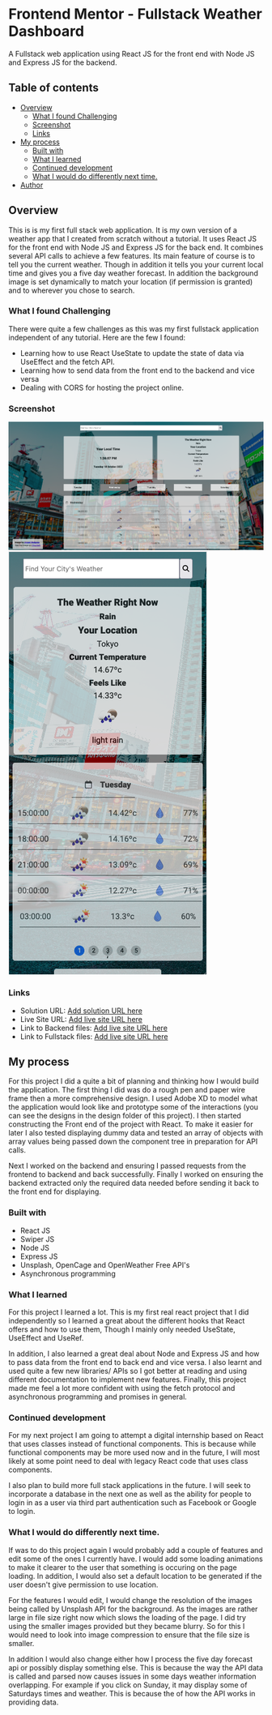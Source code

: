 # Frontend Mentor - Fullstack Weather Dashboard

A Fullstack web application using React JS for the front end with Node JS and Express JS for the backend.

## Table of contents

- [Overview](#overview)
  - [What I found Challenging](#What-I-found-Challenging)
  - [Screenshot](#screenshot)
  - [Links](#links)
- [My process](#my-process)
  - [Built with](#built-with)
  - [What I learned](#what-i-learned)
  - [Continued development](#continued-development)
  - [What I would do differently next time.](#What-I-would-do-differently-next-time.)
- [Author](#author)

## Overview

This is is my first full stack web application. It is my own version of a weather app that I created from scratch without a tutorial. It uses React JS for the front end with Node JS and Express JS for the back end. It combines several API calls to achieve a few features. Its main feature of course is to tell you the current weather. Though in addition it tells you your current local time and gives you a five day weather forecast. In addition the background image is set dynamically to match your location (if permission is granted) and to wherever you chose to search.

### What I found Challenging

There were quite a few challenges as this was my first fullstack application independent of any tutorial. Here are the few I found:
- Learning how to use React UseState to update the state of data via UseEffect and the fetch API.
- Learning how to send data from the front end to the backend and vice versa
- Dealing with CORS for hosting the project online.



### Screenshot

![](screenshots/Desktop-view.png)
![](screenshots/Mobile-view.png)

### Links

- Solution URL: [Add solution URL here](https://github.com/zach7815/faq-accordian-FEM)
- Live Site URL: [Add live site URL here](https://your-live-site-url.com)
- Link to Backend files: [Add live site URL here](https://your-live-site-url.com)
- Link to Fullstack files: [Add live site URL here](https://your-live-site-url.com)

## My process

For this project I did a quite a bit of planning and thinking how I would build the application. The first thing I did was do a rough pen and paper wire frame then a more comprehensive design. I used Adobe XD to model what the application would look like and prototype some of the interactions (you can see the designs in the design folder of this project). I then started constructing the Front end of the project with React. To make it easier for later I also tested displaying dummy data and tested an array of objects with array values being passed down the component tree in preparation for API calls.

Next I worked on the backend and ensuring I passed requests from the frontend to backend and back successfully. Finally I worked on ensuring the backend extracted only the required data needed before sending it back to the front end for displaying.


### Built with

- React JS
- Swiper JS
- Node JS
- Express JS
- Unsplash, OpenCage and OpenWeather Free API's
- Asynchronous programming

### What I learned

For this project I learned a lot. This is my first real react project that I did independently so I learned a great about the different hooks that React offers and how to use them, Though I mainly only needed UseState, UseEffect and UseRef.

In addition, I also learned a great deal about Node and Express JS and how to pass data from the front end to back end and vice versa. I also learnt and used quite a few new libraries/ APIs so I got better at reading and using different documentation to implement new features. Finally, this project made me feel a lot more confident with using the fetch protocol and asynchronous programming and promises in general.


### Continued development

For my next project I am going to attempt a digital internship based on React that uses classes instead of functional components. This is because while functional components may be more used now and in the future, I will most likely at some point need to deal with legacy React code that uses class components.

I also plan to build more full stack applications in the future. I will seek to incorporate a database in the next one as well as the ability for people to login in as a user via third part authentication such as Facebook or Google to login.

### What I would do differently next time.
If was to do this project again I would probably add a couple of features and edit some of the ones I currently have. I would add some loading animations to make it clearer to the user that something is occuring on the page loading. In addition, I would also set a default location to be generated if the user doesn't give permission to use location.

For the features I would edit, I would change the resolution of the images being called by Unsplash API for the background. As the images are rather large in file size right now which slows the loading of the page. I did try using the smaller images provided but they became blurry. So for this I would need to look into image compression to ensure that the file size is smaller.

In addition I would also change either how I process the five day forecast api or possibly display something else. This is because the way the API data is called and parsed now causes issues in some days weather information overlapping. For example if you click on Sunday, it may display some of Saturdays times and weather. This is because the of how the API works in providing data.




